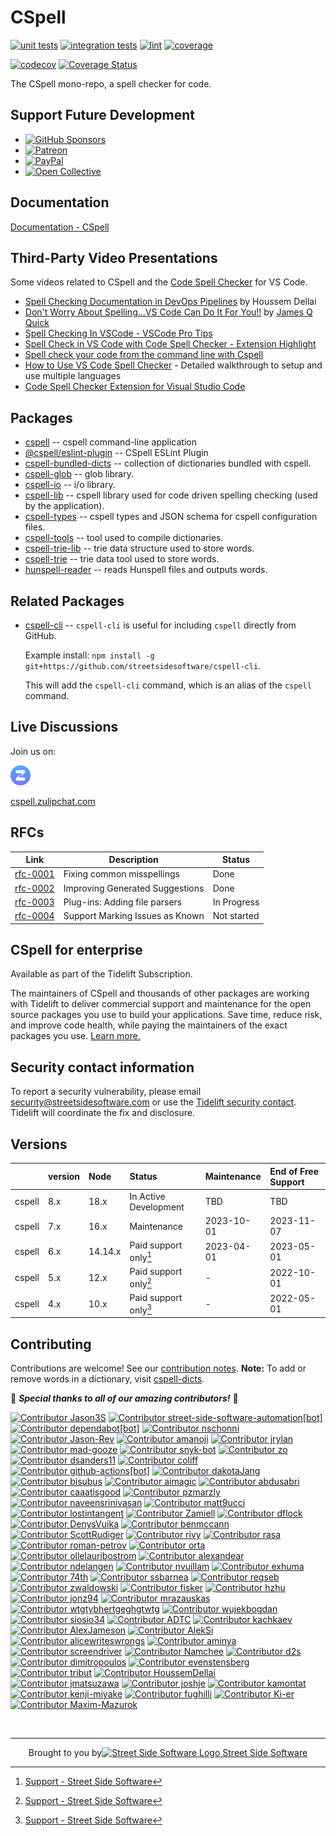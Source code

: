 # CSpell

[![unit tests](https://github.com/streetsidesoftware/cspell/actions/workflows/test.yml/badge.svg?branch=main)](https://github.com/streetsidesoftware/cspell/actions)
[![integration tests](https://github.com/streetsidesoftware/cspell/actions/workflows/integration-test.yml/badge.svg?branch=main)](https://github.com/streetsidesoftware/cspell/actions)
[![lint](https://github.com/streetsidesoftware/cspell/actions/workflows/lint.yml/badge.svg?branch=main)](https://github.com/streetsidesoftware/cspell/actions)
[![coverage](https://github.com/streetsidesoftware/cspell/actions/workflows/coverage.yml/badge.svg?branch=main)](https://github.com/streetsidesoftware/cspell/actions)

[![codecov](https://codecov.io/gh/streetsidesoftware/cspell/branch/main/graph/badge.svg?token=Dr4fi2Sy08)](https://codecov.io/gh/streetsidesoftware/cspell)
[![Coverage Status](https://coveralls.io/repos/github/streetsidesoftware/cspell/badge.svg?branch=main)](https://coveralls.io/github/streetsidesoftware/cspell)

The CSpell mono-repo, a spell checker for code.

## Support Future Development

<!--- @@inject: static/sponsor.md --->

- [![GitHub Sponsors](https://img.shields.io/badge/-black?style=social&logo=githubsponsors&label=GitHub%20Sponsor%3A%20Street%20Side%20Software)](https://github.com/sponsors/streetsidesoftware)
- [![Patreon](https://img.shields.io/badge/-black?style=social&logo=patreon&label=Patreon%3A%20Street%20Side%20Software)](https://patreon.com/streetsidesoftware)
- [![PayPal](https://img.shields.io/badge/-black?style=social&logo=paypal&label=PayPal%20Donate%3A%20Street%20Side%20Software)](https://www.paypal.com/donate/?hosted_button_id=26LNBP2Q6MKCY)
- [![Open Collective](https://img.shields.io/badge/-black?style=social&logo=opencollective&label=Open%20Collective%3A%20CSpell)](https://opencollective.com/cspell)

<!--- @@inject-end: static/sponsor.md --->

## Documentation

[Documentation - CSpell](https://streetsidesoftware.github.io/cspell/)

## Third-Party Video Presentations

Some videos related to CSpell and the [Code Spell Checker](https://marketplace.visualstudio.com/items?itemName=streetsidesoftware.code-spell-checker) for VS Code.

- [Spell Checking Documentation in DevOps Pipelines](https://www.youtube.com/watch?v=w8gGi3aeVpc) by Houssem Dellai
- [Don't Worry About Spelling...VS Code Can Do It For You!!](https://www.youtube.com/watch?v=MfxFMFMsBP4) by [James Q Quick](https://www.youtube.com/@JamesQQuick)
- [Spell Checking In VSCode - VSCode Pro Tips](https://www.youtube.com/watch?v=_GwpPJgH1Gw)
- [Spell Check in VS Code with Code Spell Checker - Extension Highlight](https://www.youtube.com/watch?v=ZxNnOjWetH4)
- [Spell check your code from the command line with Cspell](https://www.youtube.com/watch?v=nwmJ9h_zPJc)
- [How to Use VS Code Spell Checker](https://www.youtube.com/watch?v=Ix5bMd0kZeY) - Detailed walkthrough to setup and use multiple languages
- [Code Spell Checker Extension for Visual Studio Code](https://www.youtube.com/watch?v=dUn1mrJYMrM)

## Packages

- [cspell](https://github.com/streetsidesoftware/cspell/tree/main/packages/cspell) -- cspell command-line application
- [@cspell/eslint-plugin](https://github.com/streetsidesoftware/cspell/tree/main/packages/cspell-eslint-plugin) -- CSpell ESLint Plugin
- [cspell-bundled-dicts](https://github.com/streetsidesoftware/cspell/tree/main/packages/cspell-bundled-dicts) -- collection of dictionaries bundled with cspell.
- [cspell-glob](https://github.com/streetsidesoftware/cspell/tree/main/packages/cspell-glob) -- glob library.
- [cspell-io](https://github.com/streetsidesoftware/cspell/tree/main/packages/cspell-io) -- i/o library.
- [cspell-lib](https://github.com/streetsidesoftware/cspell/tree/main/packages/cspell-lib) -- cspell library used for code driven spelling checking (used by the application).
- [cspell-types](https://github.com/streetsidesoftware/cspell/tree/main/packages/cspell-types) -- cspell types and JSON schema for cspell configuration files.
- [cspell-tools](https://github.com/streetsidesoftware/cspell/tree/main/packages/cspell-tools) -- tool used to compile dictionaries.
- [cspell-trie-lib](https://github.com/streetsidesoftware/cspell/tree/main/packages/cspell-trie-lib) -- trie data structure used to store words.
- [cspell-trie](https://github.com/streetsidesoftware/cspell/tree/main/packages/cspell-trie) -- trie data tool used to store words.
- [hunspell-reader](https://github.com/streetsidesoftware/cspell/tree/main/packages/hunspell-reader) -- reads Hunspell files and outputs words.

## Related Packages

- [cspell-cli](https://github.com/streetsidesoftware/cspell-cli) -- `cspell-cli` is useful for including `cspell` directly from GitHub.

  Example install: `npm install -g git+https://github.com/streetsidesoftware/cspell-cli`.

  This will add the `cspell-cli` command, which is an alias of the `cspell` command.

## Live Discussions

Join us on:

[<img src="./assets/images/zulip-icon-circle.svg" width="32">](https://cspell.zulipchat.com/)

[cspell.zulipchat.com](https://cspell.zulipchat.com/)

## RFCs

| Link                                                                                                                  | Description                     | Status      |
| --------------------------------------------------------------------------------------------------------------------- | ------------------------------- | ----------- |
| [rfc-0001](https://github.com/streetsidesoftware/cspell/tree/main/rfc/rfc-0001%20suggestions/)                        | Fixing common misspellings      | Done        |
| [rfc-0002](https://github.com/streetsidesoftware/cspell/tree/main/rfc/rfc-0002%20improve%20dictionary%20suggestions/) | Improving Generated Suggestions | Done        |
| [rfc-0003](https://github.com/streetsidesoftware/cspell/tree/main/rfc/rfc-0003%20parsing%20files/)                    | Plug-ins: Adding file parsers   | In Progress |
| [rfc-0004](https://github.com/streetsidesoftware/cspell/tree/main/rfc/rfc-0004%20known%20issues/)                     | Support Marking Issues as Known | Not started |

## CSpell for enterprise

Available as part of the Tidelift Subscription.

The maintainers of CSpell and thousands of other packages are working with Tidelift to deliver commercial support and maintenance for the open source packages you use to build your applications. Save time, reduce risk, and improve code health, while paying the maintainers of the exact packages you use. [Learn more.](https://tidelift.com/subscription/pkg/npm-cspell?utm_source=npm-cspell&utm_medium=referral&utm_campaign=enterprise&utm_term=repo)

## Security contact information

To report a security vulnerability, please email <security@streetsidesoftware.com> or use the
[Tidelift security contact](https://tidelift.com/security).
Tidelift will coordinate the fix and disclosure.

## Versions

|        | version | Node    | Status                | Maintenance | End of Free Support |
| :----- | :------ | :------ | :-------------------- | :---------- | :------------------ |
| cspell | 8.x     | 18.x    | In Active Development | TBD         | TBD                 |
| cspell | 7.x     | 16.x    | Maintenance           | 2023-10-01  | 2023-11-07          |
| cspell | 6.x     | 14.14.x | Paid support only[^1] | 2023-04-01  | 2023-05-01          |
| cspell | 5.x     | 12.x    | Paid support only[^1] | -           | 2022-10-01          |
| cspell | 4.x     | 10.x    | Paid support only[^1] | -           | 2022-05-01          |

[^1]: [Support - Street Side Software](https://streetsidesoftware.com/support/#maintenance-agreements)

## Contributing

Contributions are welcome! See our [contribution notes](CONTRIBUTING.md). **Note:** To add or remove words in a dictionary, visit [cspell-dicts](https://github.com/streetsidesoftware/cspell-dicts/issues).

🙏 _**Special thanks to all of our amazing contributors!**_ 🥰

<!--- @@inject: static/contributors.md --->

<!--- cspell:disable --->

[<img alt="Contributor Jason3S" src="https://avatars.githubusercontent.com/u/3740137?v=4&size=128" width=64>](https://github.com/Jason3S)
[<img alt="Contributor street-side-software-automation[bot]" src="https://avatars.githubusercontent.com/u/50543896?v=4&size=128" width=64>](https://github.com/apps/street-side-software-automation)
[<img alt="Contributor dependabot[bot]" src="https://avatars.githubusercontent.com/in/29110?v=4&size=128" width=64>](https://github.com/apps/dependabot)
[<img alt="Contributor nschonni" src="https://avatars.githubusercontent.com/u/1297909?v=4&size=128" width=64>](https://github.com/nschonni)
[<img alt="Contributor Jason-Rev" src="https://avatars.githubusercontent.com/u/4850573?v=4&size=128" width=64>](https://github.com/Jason-Rev)
[<img alt="Contributor amanoji" src="https://avatars.githubusercontent.com/u/17751138?v=4&size=128" width=64>](https://github.com/amanoji)
[<img alt="Contributor jrylan" src="https://avatars.githubusercontent.com/u/178806156?v=4&size=128" width=64>](https://github.com/jrylan)
[<img alt="Contributor mad-gooze" src="https://avatars.githubusercontent.com/u/1188779?v=4&size=128" width=64>](https://github.com/mad-gooze)
[<img alt="Contributor snyk-bot" src="https://avatars.githubusercontent.com/u/19733683?v=4&size=128" width=64>](https://github.com/snyk-bot)
[<img alt="Contributor zo" src="https://avatars.githubusercontent.com/u/518711?v=4&size=128" width=64>](https://github.com/zo)
[<img alt="Contributor dsanders11" src="https://avatars.githubusercontent.com/u/5820654?v=4&size=128" width=64>](https://github.com/dsanders11)
[<img alt="Contributor coliff" src="https://avatars.githubusercontent.com/u/1212885?v=4&size=128" width=64>](https://github.com/coliff)
[<img alt="Contributor github-actions[bot]" src="https://avatars.githubusercontent.com/in/15368?v=4&size=128" width=64>](https://github.com/apps/github-actions)
[<img alt="Contributor dakotaJang" src="https://avatars.githubusercontent.com/u/22528264?v=4&size=128" width=64>](https://github.com/dakotaJang)
[<img alt="Contributor bisubus" src="https://avatars.githubusercontent.com/u/2905949?v=4&size=128" width=64>](https://github.com/bisubus)
[<img alt="Contributor aimagic" src="https://avatars.githubusercontent.com/u/40253639?v=4&size=128" width=64>](https://github.com/aimagic)
[<img alt="Contributor abdusabri" src="https://avatars.githubusercontent.com/u/25670682?v=4&size=128" width=64>](https://github.com/abdusabri)
[<img alt="Contributor caaatisgood" src="https://avatars.githubusercontent.com/u/12913401?v=4&size=128" width=64>](https://github.com/caaatisgood)
[<img alt="Contributor pzmarzly" src="https://avatars.githubusercontent.com/u/8074163?v=4&size=128" width=64>](https://github.com/pzmarzly)
[<img alt="Contributor naveensrinivasan" src="https://avatars.githubusercontent.com/u/172697?v=4&size=128" width=64>](https://github.com/naveensrinivasan)
[<img alt="Contributor matt9ucci" src="https://avatars.githubusercontent.com/u/8044346?v=4&size=128" width=64>](https://github.com/matt9ucci)
[<img alt="Contributor lostintangent" src="https://avatars.githubusercontent.com/u/116461?v=4&size=128" width=64>](https://github.com/lostintangent)
[<img alt="Contributor Zamiell" src="https://avatars.githubusercontent.com/u/5511220?v=4&size=128" width=64>](https://github.com/Zamiell)
[<img alt="Contributor dflock" src="https://avatars.githubusercontent.com/u/47756?v=4&size=128" width=64>](https://github.com/dflock)
[<img alt="Contributor DenysVuika" src="https://avatars.githubusercontent.com/u/503991?v=4&size=128" width=64>](https://github.com/DenysVuika)
[<img alt="Contributor benmccann" src="https://avatars.githubusercontent.com/u/322311?v=4&size=128" width=64>](https://github.com/benmccann)
[<img alt="Contributor ScottRudiger" src="https://avatars.githubusercontent.com/u/26824724?v=4&size=128" width=64>](https://github.com/ScottRudiger)
[<img alt="Contributor rivy" src="https://avatars.githubusercontent.com/u/80132?v=4&size=128" width=64>](https://github.com/rivy)
[<img alt="Contributor rasa" src="https://avatars.githubusercontent.com/u/220772?v=4&size=128" width=64>](https://github.com/rasa)
[<img alt="Contributor roman-petrov" src="https://avatars.githubusercontent.com/u/18419515?v=4&size=128" width=64>](https://github.com/roman-petrov)
[<img alt="Contributor orta" src="https://avatars.githubusercontent.com/u/49038?v=4&size=128" width=64>](https://github.com/orta)
[<img alt="Contributor ollelauribostrom" src="https://avatars.githubusercontent.com/u/16004130?v=4&size=128" width=64>](https://github.com/ollelauribostrom)
[<img alt="Contributor alexandear" src="https://avatars.githubusercontent.com/u/3228886?v=4&size=128" width=64>](https://github.com/alexandear)
[<img alt="Contributor ndelangen" src="https://avatars.githubusercontent.com/u/3070389?v=4&size=128" width=64>](https://github.com/ndelangen)
[<img alt="Contributor nvuillam" src="https://avatars.githubusercontent.com/u/17500430?v=4&size=128" width=64>](https://github.com/nvuillam)
[<img alt="Contributor exhuma" src="https://avatars.githubusercontent.com/u/65717?v=4&size=128" width=64>](https://github.com/exhuma)
[<img alt="Contributor 74th" src="https://avatars.githubusercontent.com/u/1060011?v=4&size=128" width=64>](https://github.com/74th)
[<img alt="Contributor ssbarnea" src="https://avatars.githubusercontent.com/u/102495?v=4&size=128" width=64>](https://github.com/ssbarnea)
[<img alt="Contributor regseb" src="https://avatars.githubusercontent.com/u/1262990?v=4&size=128" width=64>](https://github.com/regseb)
[<img alt="Contributor zwaldowski" src="https://avatars.githubusercontent.com/u/170812?v=4&size=128" width=64>](https://github.com/zwaldowski)
[<img alt="Contributor fisker" src="https://avatars.githubusercontent.com/u/172584?v=4&size=128" width=64>](https://github.com/fisker)
[<img alt="Contributor hzhu" src="https://avatars.githubusercontent.com/u/1811365?v=4&size=128" width=64>](https://github.com/hzhu)
[<img alt="Contributor jonz94" src="https://avatars.githubusercontent.com/u/16042676?v=4&size=128" width=64>](https://github.com/jonz94)
[<img alt="Contributor mrazauskas" src="https://avatars.githubusercontent.com/u/72159681?v=4&size=128" width=64>](https://github.com/mrazauskas)
[<img alt="Contributor wtgtybhertgeghgtwtg" src="https://avatars.githubusercontent.com/u/18507762?v=4&size=128" width=64>](https://github.com/wtgtybhertgeghgtwtg)
[<img alt="Contributor wujekbogdan" src="https://avatars.githubusercontent.com/u/533954?v=4&size=128" width=64>](https://github.com/wujekbogdan)
[<img alt="Contributor siosio34" src="https://avatars.githubusercontent.com/u/7166022?v=4&size=128" width=64>](https://github.com/siosio34)
[<img alt="Contributor ADTC" src="https://avatars.githubusercontent.com/u/6047296?v=4&size=128" width=64>](https://github.com/ADTC)
[<img alt="Contributor kachkaev" src="https://avatars.githubusercontent.com/u/608862?v=4&size=128" width=64>](https://github.com/kachkaev)
[<img alt="Contributor AlexJameson" src="https://avatars.githubusercontent.com/u/33040934?v=4&size=128" width=64>](https://github.com/AlexJameson)
[<img alt="Contributor AlekSi" src="https://avatars.githubusercontent.com/u/11512?v=4&size=128" width=64>](https://github.com/AlekSi)
[<img alt="Contributor alicewriteswrongs" src="https://avatars.githubusercontent.com/u/6207644?v=4&size=128" width=64>](https://github.com/alicewriteswrongs)
[<img alt="Contributor aminya" src="https://avatars.githubusercontent.com/u/16418197?v=4&size=128" width=64>](https://github.com/aminya)
[<img alt="Contributor screendriver" src="https://avatars.githubusercontent.com/u/149248?v=4&size=128" width=64>](https://github.com/screendriver)
[<img alt="Contributor Namchee" src="https://avatars.githubusercontent.com/u/32661241?v=4&size=128" width=64>](https://github.com/Namchee)
[<img alt="Contributor d2s" src="https://avatars.githubusercontent.com/u/135053?v=4&size=128" width=64>](https://github.com/d2s)
[<img alt="Contributor dimitropoulos" src="https://avatars.githubusercontent.com/u/15232461?v=4&size=128" width=64>](https://github.com/dimitropoulos)
[<img alt="Contributor evenstensberg" src="https://avatars.githubusercontent.com/u/16735925?v=4&size=128" width=64>](https://github.com/evenstensberg)
[<img alt="Contributor tribut" src="https://avatars.githubusercontent.com/u/719105?v=4&size=128" width=64>](https://github.com/tribut)
[<img alt="Contributor HoussemDellai" src="https://avatars.githubusercontent.com/u/6548359?v=4&size=128" width=64>](https://github.com/HoussemDellai)
[<img alt="Contributor jmatsuzawa" src="https://avatars.githubusercontent.com/u/545426?v=4&size=128" width=64>](https://github.com/jmatsuzawa)
[<img alt="Contributor joshje" src="https://avatars.githubusercontent.com/u/813784?v=4&size=128" width=64>](https://github.com/joshje)
[<img alt="Contributor kamontat" src="https://avatars.githubusercontent.com/u/14089557?v=4&size=128" width=64>](https://github.com/kamontat)
[<img alt="Contributor kenji-miyake" src="https://avatars.githubusercontent.com/u/31987104?v=4&size=128" width=64>](https://github.com/kenji-miyake)
[<img alt="Contributor fughilli" src="https://avatars.githubusercontent.com/u/6869039?v=4&size=128" width=64>](https://github.com/fughilli)
[<img alt="Contributor Ki-er" src="https://avatars.githubusercontent.com/u/32241933?v=4&size=128" width=64>](https://github.com/Ki-er)
[<img alt="Contributor Maxim-Mazurok" src="https://avatars.githubusercontent.com/u/7756211?v=4&size=128" width=64>](https://github.com/Maxim-Mazurok)

<!--- cspell:enable --->

<!--- @@inject-end: static/contributors.md --->

<!--- @@inject: static/footer.md --->

<br/>

---

<p align="center">Brought to you by<a href="https://streetsidesoftware.com" title="Street Side Software"><img width="16" alt="Street Side Software Logo" src="https://i.imgur.com/CyduuVY.png" /> Street Side Software</a></p>

<!--- @@inject-end: static/footer.md --->

<!---
cspell:ignore Houssem Dellai
--->
